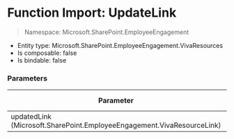 # Function Import: UpdateLink

> Namespace: Microsoft.SharePoint.EmployeeEngagement

- Entity type: Microsoft.SharePoint.EmployeeEngagement.VivaResources
- Is composable: false
- Is bindable: false

### Parameters

Parameter | SPO | SP 2019 | SP 2016 | SP 2013
----------|:---:|:-------:|:-------:|:-------:
updatedLink (Microsoft.SharePoint.EmployeeEngagement.VivaResourceLink) | ✅ | ❌ | ❌ | ❌